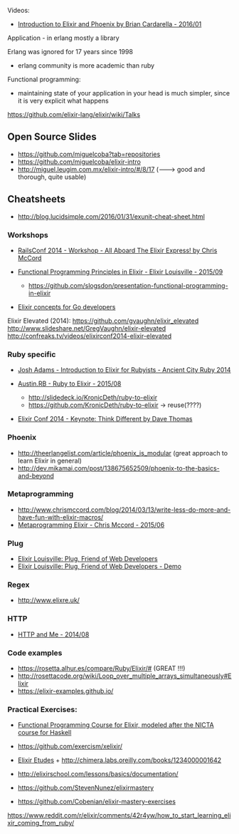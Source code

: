 Videos:
  - [Introduction to Elixir and Phoenix by Brian Cardarella - 2016/01](https://vimeo.com/152241839)

Application -
  in erlang mostly a library


Erlang was ignored for 17 years since 1998


- erlang community is more academic than ruby

Functional programming:
  - maintaining state of your application in your head is much simpler, since it is very explicit what happens


https://github.com/elixir-lang/elixir/wiki/Talks



## Open Source Slides
  - https://github.com/miguelcoba?tab=repositories
  - https://github.com/miguelcoba/elixir-intro
  - http://miguel.leugim.com.mx/elixir-intro/#/8/17 (---> good and thorough, quite usable)



## Cheatsheets
  - http://blog.lucidsimple.com/2016/01/31/exunit-cheat-sheet.html

### Workshops
  - [RailsConf 2014 - Workshop - All Aboard The Elixir Express! by Chris McCord](https://www.youtube.com/watch?v=5kYmOyJjGDM)
  - [Functional Programming Principles in Elixir - Elixir Louisville - 2015/09](https://www.youtube.com/watch?v=Zee4bbsDvrA)
    - https://github.com/slogsdon/presentation-functional-programming-in-elixir

  - [Elixir concepts for Go developers](https://texlution.com/post/elixir-concepts-for-golang-developers/#processes)


Elixir Elevated (2014):
  https://github.com/gvaughn/elixir_elevated
  http://www.slideshare.net/GregVaughn/elixir-elevated
  http://confreaks.tv/videos/elixirconf2014-elixir-elevated

### Ruby specific
  - [Josh Adams - Introduction to Elixir for Rubyists - Ancient City Ruby 2014](https://www.youtube.com/watch?v=rS5aeUi1sZs)
  - [Austin.RB - Ruby to Elixir - 2015/08](https://www.youtube.com/watch?v=TZl7f0KAQz4)
    - http://slidedeck.io/KronicDeth/ruby-to-elixir
    - https://github.com/KronicDeth/ruby-to-elixir -> reuse(????)


  - [Elixir Conf 2014 - Keynote: Think Different by Dave Thomas](https://www.youtube.com/watch?v=5hDVftaPQwY)



### Phoenix
  - http://theerlangelist.com/article/phoenix_is_modular (great approach to learn Elixir in general)
  - http://dev.mikamai.com/post/138675652509/phoenix-to-the-basics-and-beyond


### Metaprogramming
  - http://www.chrismccord.com/blog/2014/03/13/write-less-do-more-and-have-fun-with-elixir-macros/
  - [Metaprogramming Elixir - Chris Mccord - 2015/06](https://vimeo.com/131643017)



### Plug
  - [Elixir Louisville: Plug, Friend of Web Developers](https://www.youtube.com/watch?v=-gev84S9_-c)
  - [Elixir Louisville: Plug, Friend of Web Developers - Demo](https://www.youtube.com/watch?v=tfRD_e-yvOE)



### Regex
  - http://www.elixre.uk/

### HTTP
  - [HTTP and Me - 2014/08](https://www.youtube.com/watch?v=uCkptOF75II)



### Code examples
  - https://rosetta.alhur.es/compare/Ruby/Elixir/# (GREAT !!!)
  - http://rosettacode.org/wiki/Loop_over_multiple_arrays_simultaneously#Elixir
  - https://elixir-examples.github.io/



### Practical Exercises:

  - [Functional Programming Course for Elixir, modeled after the NICTA course for Haskell](https://github.com/slogsdon/elixir-nicta-course)
  - https://github.com/exercism/xelixir/

  - [Elixir Etudes](https://github.com/oreillymedia/etudes-for-elixir) + http://chimera.labs.oreilly.com/books/1234000001642
  - http://elixirschool.com/lessons/basics/documentation/

  - https://github.com/StevenNunez/elixirmastery

  - https://github.com/Cobenian/elixir-mastery-exercises




https://www.reddit.com/r/elixir/comments/42r4yw/how_to_start_learning_elixir_coming_from_ruby/

